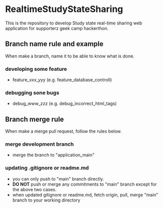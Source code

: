 # RealtimeStudyStateSharing
This is the repository to develop Study state real-time sharing web application for supporterz geek camp hackerthon.

## Branch name rule and example
When make a branch, name it to be able to know what is done.

### developing some feature
- feature_xxx_yyy (e.g. feature_database_controll)

### debugging sone bugs
- debug_www_zzz (e.g. debug_incorrect_html_tags)

## Branch merge rule 
When make a merge pull request, follow the rules below.

### merge development branch
- merge the branch to "application_main"

### updating .gitignore or readme.md
- you can only push to "main" branch directly.
- **DO NOT** push or merge any commitments to "main" branch except for the above two cases.
- when updated gitignore or readme.md, fetch origin, pull, merge "main" branch to your working directory
